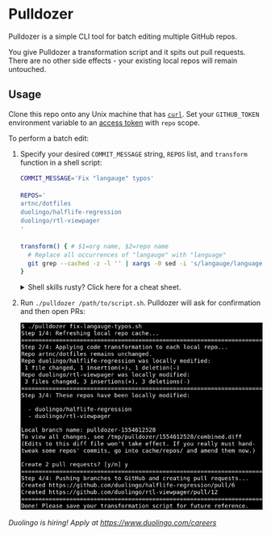 # Pulldozer

Pulldozer is a simple CLI tool for batch editing multiple GitHub repos.

You give Pulldozer a transformation script and it spits out pull requests. There are no other side effects - your existing local repos will remain untouched.

## Usage

Clone this repo onto any Unix machine that has [`curl`](https://brewinstall.org/install-curl-on-mac-with-brew/). Set your `GITHUB_TOKEN` environment variable to an [access token](https://github.com/settings/tokens) with `repo` scope.

To perform a batch edit:

1.  Specify your desired `COMMIT_MESSAGE` string, `REPOS` list, and `transform` function in a shell script:

    ```sh
    COMMIT_MESSAGE='Fix "langauge" typos'

    REPOS='
    artnc/dotfiles
    duolingo/halflife-regression
    duolingo/rtl-viewpager
    '

    transform() { # $1=org name, $2=repo name
      # Replace all occurrences of "langauge" with "language"
      git grep --cached -z -l '' | xargs -0 sed -i 's/langauge/language/g'
    }
    ```

    <details><summary>Shell skills rusty? Click here for a cheat sheet.</summary>

    - List all Git-tracked files containing `$needle` with `git grep --cached -l $needle`
      - To simply list all files, specify `-l ''`
      - `-z` will use `\0` instead of newline as the delimiter
        - Required if you'll be piping paths containing whitespace into `xargs`
      - Symlinks and submodules are excluded
    - Pipe a file list into `xargs $command` to run `$command $file` on each file in the list
      - Use `xargs -0` if the input is `\0`-delimited rather than newline-delimited
    - Replace strings in a file with `sed -i -e 's/myRegex/mySubstitution/g' $file`
      - You can use any character in place of `/` as the delimiter if conflicts arise
      - You can specify `-E` and then reference parenthesized capture groups with `\1` etc.
      - You can declare multiple substitutions by placing `-e` before each one
      - To [replace newlines](https://stackoverflow.com/a/1252191), add `-e ':a' -e 'N' -e '$!ba'` before your own `-e 's/\n/foobar/g'`
    - If you'd rather not write shell code, you can always drop into another language:
      ```sh
      transform() {
        org="${1}"
        repo="${2}"
        python3 ~/apply-super-complex-transformation-to-repo.py "${org}" "${repo}"
      }
      ```

    </details>

1.  Run `./pulldozer /path/to/script.sh`. Pulldozer will ask for confirmation and then open PRs:

    <img src=".github/screenshot.png" alt="Screenshot" width="500">

_Duolingo is hiring! Apply at https://www.duolingo.com/careers_
